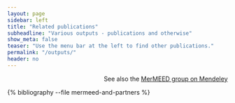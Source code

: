 ```yaml
---
layout: page
sidebar: left
title: "Related publications"
subheadline: "Various outputs - publications and otherwise"
show_meta: false
teaser: "Use the menu bar at the left to find other publications."
permalink: "/outputs/"
header: no
---
```

<!--...and learn at the same time.-->

<p align="right">See also the <a href="https://www.mendeley.com/groups/7306091/mermeed-mesoscale-eddy-dissipation-at-western-boundaries/">MerMEED group on Mendeley</a></p>

{% bibliography --file mermeed-and-partners %}

[1]: https://www.mendeley.com/groups/7306091/mermeed-mesoscale-eddy-dissipation-at-western-boundaries/